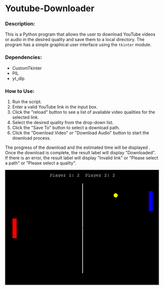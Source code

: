 # Youtube-Downloader

### Description:
This is a Python program that allows the user to download YouTube videos or audio in the desired quality and save them to a local directory. The program has a simple graphical user interface using the `tkinter` module. 

### Dependencies:
- CustomTkinter
- PIL
- yt_dlp

### How to Use:
1. Run the script.
2. Enter a valid YouTube link in the input box.
3. Click the "reload" button to see a list of available video qualities for the selected link.
4. Select the desired quality from the drop-down list.
5. Click the "Save To" button to select a download path.
6. Click the "Download Video" or "Download Audio" button to start the download process.

The progress of the download and the estimated time will be displayed . Once the download is complete, the result label will display "Downloaded". If there is an error, the result label will display "Invalid link" or "Please select a path" or "Please select a quality".

<p align="center">
  <img src="https://github.com/Abdulrahman295/Pong-Game/blob/main/game_screenshot.png" alt="Game screenshot">
</p>
  
